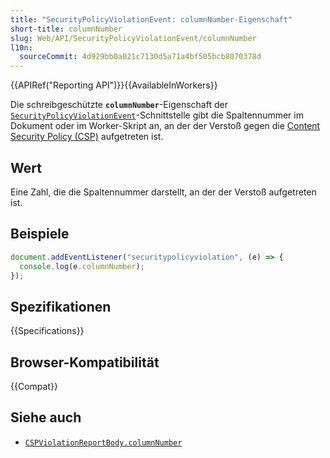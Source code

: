```yaml
---
title: "SecurityPolicyViolationEvent: columnNumber-Eigenschaft"
short-title: columnNumber
slug: Web/API/SecurityPolicyViolationEvent/columnNumber
l10n:
  sourceCommit: 4d929bb0a021c7130d5a71a4bf505bcb8070378d
---
```


{{APIRef("Reporting API")}}{{AvailableInWorkers}}

Die schreibgeschützte **`columnNumber`**-Eigenschaft der [`SecurityPolicyViolationEvent`](/de/docs/Web/API/SecurityPolicyViolationEvent)-Schnittstelle gibt die Spaltennummer im Dokument oder im Worker-Skript an, an der der Verstoß gegen die [Content Security Policy (CSP)](/de/docs/Web/HTTP/Guides/CSP) aufgetreten ist.

## Wert

Eine Zahl, die die Spaltennummer darstellt, an der der Verstoß aufgetreten ist.

## Beispiele

```js
document.addEventListener("securitypolicyviolation", (e) => {
  console.log(e.columnNumber);
});
```

## Spezifikationen

{{Specifications}}

## Browser-Kompatibilität

{{Compat}}

## Siehe auch

- [`CSPViolationReportBody.columnNumber`](/de/docs/Web/API/CSPViolationReportBody/columnNumber)
